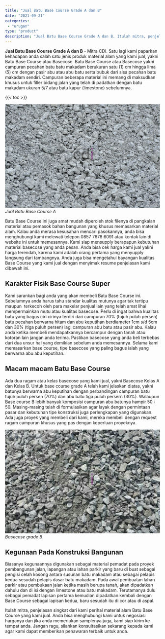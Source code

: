 ```yaml
---
title: "Jual Batu Base Course Grade A dan B"
date: "2021-09-21"
categories:
 - "urugan"
type: "product"
description: "Jual Batu Base Course Grade A dan B. Itulah mitra, penjelasan singkat dari kami perihal material alam Batu Base Course yang kami jual. Anda bisa menghubungi..."
---
```


**Jual Batu Base Course Grade A dan B** - Mitra CDI. Satu lagi kami paparkan kehadapan anda salah satu jenis produk material alam yang kami jual, yakni Batu Base Course atau Basecose. Batu Base Course atau Basecose yakni campuran pecahan batu batu makadam berukuran satu (1) cm hingga lima (5) cm dengan pasir abu atau abu batu serta bubuk dari sisa pecahan batu makadam sendiri. Campuran beberapa material ini memang di maksudkan khusus untuk filler bidang jalan yang telah di padatkan dengan batu makadam ukuran 5/7 atau batu kapur (limestone) sebelumnya.

{{< toc >}}

![Jual Batu Base Course A](/images/product/basecose-A.jpg)
*Jual Batu Base Course A*

Batu Base Course ini juga amat mudah diperoleh stok filenya di pangkalan material atau pemasok bahan bangunan yang khusus memasarkan material alam. Kalau anda merasa kesusahan mencari pasokannya, anda bisa menghubungi kami melewati telepon 0857 7678 6091 atau kontak lain di website ini untuk memesannya. Kami siap mensupply berapapun kebutuhan material basecose yang anda pesan. Anda bisa cek harga kami jual yakni harga terendah, karena kami adalah orang pertama yang menyupply langsung dari tambangnya. Anda juga bisa mengetahui bayangan kualitas Base Course yang kami jual dengan menyimak resume penjelasan kami dibawah ini.

 ## Karakter Fisik Base Course Super

Kami sarankan bagi anda yang akan membeli Batu Base Course ini. Sebelumnya anda harus tahu standar kualitas mutunya agar tak tertipu maupun  terkecoh oleh para makelar penjual lain yang telah amat lihai mempermainkan mutu atau kualitas basecose. Perlu di ingat bahwa kualitas batu yang bagus ciri cirinya terdiri dari campuran 70% (tujuh puluh persen) batu pecahan berwarna hitam dan abu keputihan berdiameter 1cm s/d 5cm dan 30% (tiga puluh persen) lagi campuran abu batu atau pasir abu. Kalau anda ketika membeli mendapatkannya bercampur dengan tanah atau kotoran lain jangan anda terima. Pastikan basecose yang anda beli terbebas dari dua unsur hal yang demikian sebelum anda memesannya. Selama kami memasarkan base course, tipe basecose yang paling bagus ialah yang berwarna abu abu keputihan.

 ## Macam macam Batu Base Course

Ada dua ragam atau kelas basecose yang kami jual, yakni Basecose Kelas A dan Kelas B. Untuk base course grade A telah kami jelaskan diatas, yakni batunya berwarna abu keputihan dengan perbandingan campuran batu tujuh puluh persen (70%) dan abu batu tiga puluh persern (30%). Walaupun Base course B lebih banyak komposisi campuran abu batunya hampir 50 : 50. Masing-masing telah di formulasikan agar layak dengan permintaan pasar dan kebutuhan tipe konstruksi juga perlengkapan yang digunakan. Ada juga proyek yang membeli dari kami, mereka membeli dengan request ragam campuran khusus yang pas dengan keperluan proyeknya.

![Basecose grade B](/images/product/basecose-B.jpg)
*Basecose grade B*

 ## Kegunaan Pada Konstruksi Bangunan

Biasanya kegunaannya digunakan sebagai material pemadat pada proyek pembangunan jalan, lapangan atau lahan parkir yang baru di buat sebagai pengisi celah kosong antara susunan batu makadam atau sebagai pelapis kedua sesudah pelapis dasar batu makadam. Pada awal pembuatan lahan parkir atau pembukaan jalan ketika masih berupa tanah, akan dipadatkan dahulu dan di isi dengan limestone atau batu makadam. Terutamanya dulu sebagai pemadat lapisan pertama kemudian dipadatkan kembali dengan Base Course sebagai lapisan kedua, baru sesudah itu di cor atau di aspal.

Itulah mitra, penjelasan singkat dari kami perihal material alam Batu Base Course yang kami jual. Anda bisa menghubungi kami untuk negosiasi harganya dan jika anda memerlukan samplenya juga, kami siap kirim ke tempat anda. Jangan ragu, silahkan konsultasikan sekarang kepada kami agar kami dapat memberikan penawaran terbaik untuk anda.

